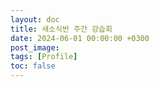 ```yaml
---
layout: doc
title: 새소식반 주간 강습회
date: 2024-06-01 00:00:00 +0300
post_image: 
tags: [Profile]
toc: false
---
```



